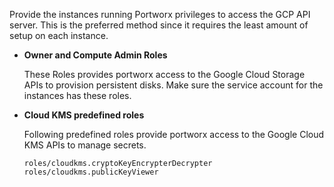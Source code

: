 Provide the instances running Portworx privileges to access the GCP API server. This is the preferred method since it requires the least amount of setup on each instance.

- **Owner and Compute Admin Roles**

    These Roles provides portworx access to the Google Cloud Storage APIs to provision persistent disks. Make sure the service account for the instances has these roles.

- **Cloud KMS predefined roles**

    Following predefined roles provide portworx access to the Google Cloud KMS APIs to manage secrets.

    ```
    roles/cloudkms.cryptoKeyEncrypterDecrypter
    roles/cloudkms.publicKeyViewer
    ```
